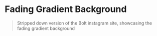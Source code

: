 # Fading Gradient Background

> Stripped down version of the Bolt instagram site, showcasing the fading gradient background